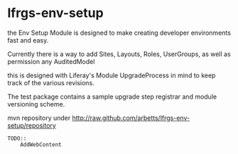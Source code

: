 # lfrgs-env-setup

the Env Setup Module is designed to make creating developer environments fast and easy.

Currently there is a way to add Sites, Layouts, Roles, UserGroups, as well as 
permission any AuditedModel

this is designed with Liferay's Module UpgradeProcess in mind to keep track of the
various revisions.

The test package contains a sample upgrade step registrar and module versioning 
scheme.

mvn repository under http://raw.github.com/arbetts/lfrgs-env-setup/repository

    TODO::
        AddWebContent